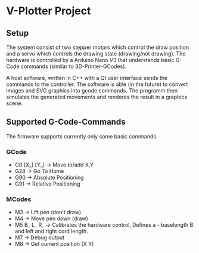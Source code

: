 # V-Plotter Project

## Setup
The system consist of two stepper motors which control the draw position and a servo which controls the drawing state (drawing/not drawing).
The hardware is controlled by a Arduino Nano V3 that understands basic G-Code commands (similar to 3D-Printer-GCodes).

A host software, written in C++ with a Qt user interface sends the commands to the controller. The software is able (in the future) to convert images and SVG graphics into gcode commands. The programm then simulates the generated movements and renderes the result in a graphics scene.


## Supported G-Code-Commands

The firmware supports currently only some basic commands.
### GCode
- G0 \[X\_\] \[Y\_\]  -> Move to/add X,Y
- G28                 -> Go To Home
- G90                 -> Absolute Positioning
- G91                 -> Relative Positioning

### MCodes
- M3                  -> Lift pen (don't draw)
- M4                  -> Move pen down (draw)
- M5 B\_ L\_ R\_         -> Calibrates the hardware control, Defines a - baselength B and left and right cord length.
- M7                  -> Debug output
- M8                  -> Get current position (X Y)
